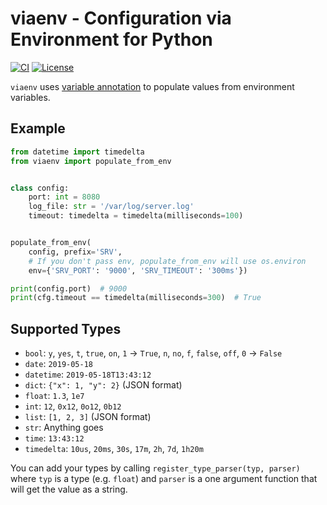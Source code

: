 # viaenv - Configuration via Environment for Python

[![CI](https://github.com/tebeka/viaenv/workflows/viaenv%20CI/badge.svg)](https://github.com/tebeka/viaenv/actions?query=workflow%3A%22viaenv+CI%22)
[![License](https://img.shields.io/badge/License-BSD%203--Clause-blue.svg)](https://opensource.org/licenses/BSD-3-Clause)


`viaenv` uses [variable annotation](https://www.python.org/dev/peps/pep-0526/)
to populate values from environment variables.

## Example

```python
from datetime import timedelta
from viaenv import populate_from_env


class config:
    port: int = 8080
    log_file: str = '/var/log/server.log'
    timeout: timedelta = timedelta(milliseconds=100)


populate_from_env(
    config, prefix='SRV',
    # If you don't pass env, populate_from_env will use os.environ
    env={'SRV_PORT': '9000', 'SRV_TIMEOUT': '300ms'})

print(config.port)  # 9000
print(cfg.timeout == timedelta(milliseconds=300)  # True
```

## Supported Types

- `bool`: `y`, `yes`, `t`, `true`, `on`, `1` → `True`, `n`, `no`, `f`, `false`,
  `off`, `0` → `False`
- `date`: `2019-05-18`
- `datetime`: `2019-05-18T13:43:12`
- `dict`: `{"x": 1, "y": 2}` (JSON format)
- `float`: `1.3`, `1e7`
- `int`: `12`, `0x12`, `0o12`, `0b12`
- `list`: `[1, 2, 3]` (JSON format)
- `str`: Anything goes
- `time`: `13:43:12`
- `timedelta`: `10us`, `20ms`, `30s`, `17m`, `2h`, `7d`, `1h20m`

You can add your types by calling `register_type_parser(typ, parser)` where
`typ` is a type (e.g. `float`) and `parser` is a one argument function that
will get the value as a string.
